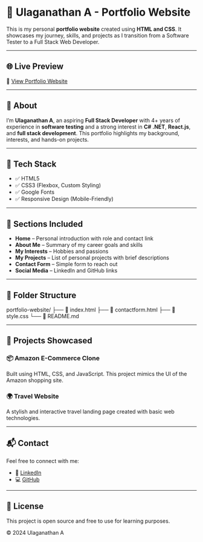 # 💼 Ulaganathan A - Portfolio Website

This is my personal **portfolio website** created using **HTML and CSS**. It showcases my journey, skills, and projects as I transition from a Software Tester to a Full Stack Web Developer.

---

## 🌐 Live Preview

🔗 [View Portfolio Website](https://your-deployed-link.netlify.app/)  

---

## 📌 About

I’m **Ulaganathan A**, an aspiring **Full Stack Developer** with 4+ years of experience in **software testing** and a strong interest in **C# .NET**, **React.js**, and **full stack development**. This portfolio highlights my background, interests, and hands-on projects.

---

## 🔧 Tech Stack

- ✅ HTML5
- ✅ CSS3 (Flexbox, Custom Styling)
- ✅ Google Fonts
- ✅ Responsive Design (Mobile-Friendly)

---

## 🧩 Sections Included

- **Home** – Personal introduction with role and contact link  
- **About Me** – Summary of my career goals and skills  
- **My Interests** – Hobbies and passions  
- **My Projects** – List of personal projects with brief descriptions  
- **Contact Form** – Simple form to reach out  
- **Social Media** – LinkedIn and GitHub links

---

## 📁 Folder Structure

portfolio-website/ ├── 📄 index.html ├── 📄 contactform.html ├── 📄 style.css └── 📄 README.md


---

## 📌 Projects Showcased

### 📦 Amazon E-Commerce Clone
Built using HTML, CSS, and JavaScript. This project mimics the UI of the Amazon shopping site.

### 🌍 Travel Website
A stylish and interactive travel landing page created with basic web technologies.

---

## 📬 Contact

Feel free to connect with me:

- 🔗 [LinkedIn](https://www.linkedin.com/in/ulaga-nathan-dev/)
- 💻 [GitHub](https://github.com/Ulaganathan0709)

---

## 📜 License

This project is open source and free to use for learning purposes.

&copy; 2024 Ulaganathan A


